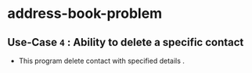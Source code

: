 # address-book-problem

## **Use-Case `4` : Ability to delete a specific contact**
- This program delete contact with specified details . 